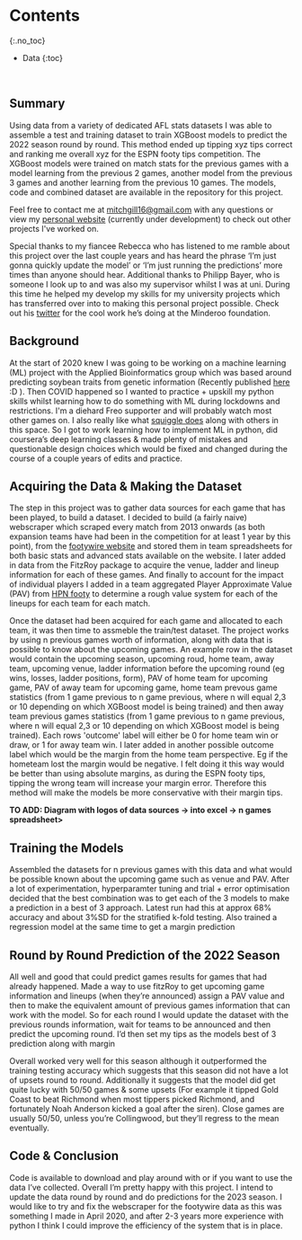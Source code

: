 
# Contents
{:.no_toc}
* Data 
{:toc}

<br />

## Summary
Using data from a variety of dedicated AFL stats datasets I was able to assemble a test and training dataset to train XGBoost models to predict the 2022 season round by round. This method ended up tipping xyz tips correct and ranking me overall xyz for the ESPN footy tips competition. The XGBoost models were trained on match stats for the previous games with a model learning from the previous 2 games, another model from the previous 3 games and another learning from the previous 10 games. The models, code and combined dataset are available in the repository for this project.
    
Feel free to contact me at mitchgill16@gmail.com with any questions or view my [personal website]() (currently under development)  to check out other projects I've worked on.
    
Special thanks to my fiancee Rebecca who has listened to me ramble about this project over the last couple years and has heard the phrase ‘I’m just gonna quickly update the model’ or ‘I’m just running the predictions’ more times than anyone should hear. Additional thanks to Philipp Bayer, who is someone I look up to and was also my supervisor whilst I was at uni. During this time he helped my develop my skills for my university projects which has transferred over into to making this personal project possible. Check out his [twitter](https://twitter.com/PhilippBayer) for the cool work he’s doing at the Minderoo foundation.

## Background
At the start of 2020 knew I was going to be working on a machine learning (ML) project with the Applied Bioinformatics group which was based around predicting soybean traits from genetic information (Recently published [here](https://bmcplantbiol.biomedcentral.com/articles/10.1186/s12870-022-03559-z) :D ). Then COVID happened so I wanted to practice + upskill my python skills whilst learning how to do something with ML during lockdowns and restrictions. I'm a diehard Freo supporter and will probably watch most other games on. I also really like what [squiggle does](https://squiggle.com.au/) along with others in this space. So I got to work learning how to implement ML in python, did coursera’s deep learning classes & made plenty of mistakes and questionable design choices which would be fixed and changed during the course of a couple years of edits and practice.

## Acquiring the Data & Making the Dataset
The step in this project was to gather data sources for each game that has been played, to build a dataset. I decided to build (a fairly naive) webscraper which scraped every match from 2013 onwards (as both expansion teams have had been in the competition for at least 1 year by this point), from the [footywire website](https://www.footywire.com/) and stored them in team spreadsheets for both basic stats and advanced stats available on the website. I later added in data from the FitzRoy package to acquire the venue, ladder and lineup information for each of these games. And finally to account for the impact of individual players I added in a team aggregated Player Approximate Value (PAV) from [HPN footy](https://www.hpnfooty.com/) to determine a rough value system for each of the lineups for each team for each match.

Once the dataset had been acquired for each game and allocated to each team, it was then time to assmeble the train/test dataset. The project works by using n previous games worth of information, along with data that is possible to know about the upcoming games. An example row in the dataset would contain the upcoming season, upcoming roud, home team, away team, upcoming venue, ladder information before the upcoming round (eg wins, losses, ladder positions, form), PAV of home team for upcoming game, PAV of away team for upcoming game, home team prevous game statistics (from 1 game previous to n game previous, where n will equal 2,3 or 10 depending on which XGBoost model is being trained) and then away team previous games statistics (from 1 game previous to n game previous, where n will equal 2,3 or 10 depending on which XGBoost model is being trained). Each rows 'outcome' label will either be 0 for home team win or draw, or 1 for away team win. I later added in another possible outcome label which would be the margin from the home team perspective. Eg if the hometeam lost the margin would be negative. I felt doing it this way would be better than using absolute margins, as during the ESPN footy tips, tipping the wrong team will increase your margin error. Therefore this method will make the models be more conservative with their margin tips. 

**TO ADD: Diagram with logos of data sources -> into excel -> n games spreadsheet>**
      
## Training the Models
Assembled the datasets for n previous games with this data and what would be possible known about the upcoming game such as venue and PAV. After a lot of experimentation, hyperparamter tuning and trial + error optimisation decided that the best combination was to get each of the 3 models to make a prediction in a best of 3 approach. Latest run had this at approx 68% accuracy and about 3%SD for the stratified k-fold testing. Also trained a regression model at the same time to get a margin prediction
      
## Round by Round Prediction of the 2022 Season
All well and good that could predict games results for games that had already happened. Made a way to use fitzRoy to get upcoming game information and lineups (when they’re announced) assign a PAV value and then to make the equivalent amount of previous games information that can work with the model. So for each round I would update the dataset with the previous rounds information, wait for teams to be announced and then predict the upcoming round. I’d then set my tips as the models best of 3 prediction along with margin
    
Overall worked very well for this season although it outperformed the training testing accuracy which suggests that this season did not have a lot of upsets round to round. Additionally it suggests that the model did get quite lucky with 50/50 games & some upsets (For example it tipped Gold Coast to beat Richmond when most tippers picked Richmond, and fortunately Noah Anderson kicked a goal after the siren). Close games are usually 50/50, unless you’re Collingwood, but they’ll regress to the mean eventually. 
      
## Code & Conclusion
Code is available to download and play around with or if you want to use the data I’ve collected. Overall I’m pretty happy with this project. I intend to update the data round by round and do predictions for the 2023 season. I would like to try and fix the webscraper for the footywire data as this was something I made in April 2020, and after 2-3 years more experience with python I think I could improve the efficiency of the system that is in place. 
